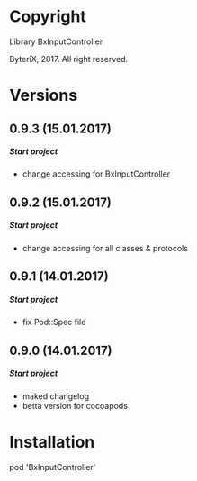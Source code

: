 # Copyright

Library BxInputController

ByteriX, 2017. All right reserved.

# Versions

## 0.9.3 (15.01.2017)
##### Start project
* change accessing for BxInputController

## 0.9.2 (15.01.2017)
##### Start project
* change accessing for all classes & protocols

## 0.9.1 (14.01.2017)
##### Start project
* fix Pod::Spec file

## 0.9.0 (14.01.2017)
##### Start project
* maked changelog
* betta version for cocoapods


# Installation

pod 'BxInputController'
